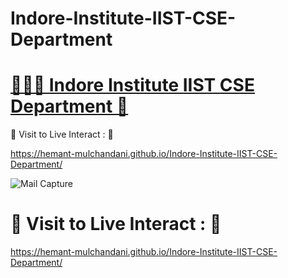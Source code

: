 # Indore-Institute-IIST-CSE-Department

# [👨🏻‍💻 Indore Institute IIST CSE Department 🚀](https://hemant-mulchandani.github.io/Indore-Institute-IIST-CSE-Department/)

  📌 Visit to Live Interact : 🔗

  https://hemant-mulchandani.github.io/Indore-Institute-IIST-CSE-Department/

  ![Mail Capture](Media/DSA%20Marathon%20Sponsorsip%2Mai%20Capture.png)

# 📌 Visit to Live Interact : 🔗 

  https://hemant-mulchandani.github.io/Indore-Institute-IIST-CSE-Department/ 
